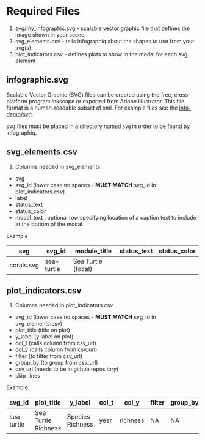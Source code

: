# Required Files
1. svg/my_infographic.svg - scalable vector graphic file that defines the image shown in your scene
1. svg_elements.csv       - tells infographiq about the shapes to use from your svg(s)
1. plot_indicators.csv    - defines plots to show in the modal for each svg element

## infographic.svg
Scalable Vector Graphic (SVG) files can be created using the free, cross-platform program Inkscape or exported from Adobe Illustrator. This file format is a human-readable subset of xml. For example files see the [info-demo/svg](https://github.com/USF-IMARS/info-demo/tree/master/svg). 

svg files must be placed in a directory named `svg` in order to be found by infographiq.

## svg_elements.csv

1. Columns needed in svg_elements 
- svg
- svg_id (lower case no spaces - **MUST MATCH** svg_id in plot_indicators.csv)
- label
- status_text
- status_color
- modal_text : optional row specifying location of a caption text to include at the bottom of the modal

Example 

|**svg**   |**svg_id**      |**module_title**       |**status_text**|**status_color**|
|----------|----------------|-----------------------|---------------|----------------|
|corals.svg|sea-turtle      | Sea Turtle (focal)    |               |                |

## plot_indicators.csv

1. Columns needed in plot_indicators.csv 
- svg_id (lower case no spaces - **MUST MATCH** svg_id in svg_elements.csv)
- plot_title (title on plot)
- y_label (y label on plot)
- col_t (calls column from csv_url)
- col_y (calls column from csv_url)
- filter (to filter from csv_url)
- group_by (to group from csv_url)
- csv_url (needs to be in github repository)
- skip_lines

Example: 

| **svg_id** |**plot_title**      |**y_label**       |**col_t**|**col_y**|**filter**|**group_by**|**csv_url**|
|------------|--------------------|------------------|---------|---------|----------|------------|-----------|
|sea-turtle  | Sea Turtle Richness| Species Richness | year    | richness| NA       | NA         | github.com/marinebon/info-fk/blob/master/plot_indicators.csv


